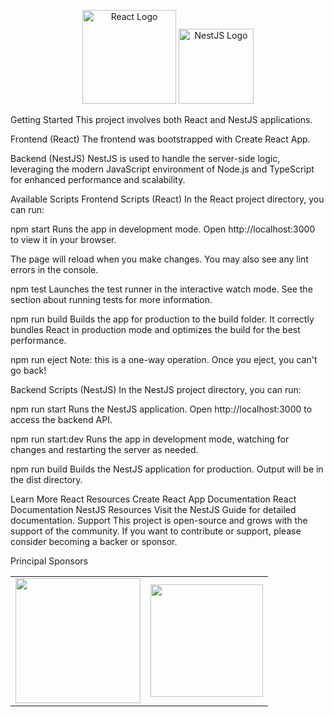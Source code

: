 <p align="center"> <a href="https://reactjs.org/" target="_blank"><img src="https://reactjs.org/logo-og.png" width="150" alt="React Logo" /></a> <a href="https://nestjs.com/" target="blank"><img src="https://nestjs.com/img/logo-small.svg" width="120" alt="NestJS Logo" /></a> </p>
Getting Started
This project involves both React and NestJS applications.

Frontend (React)
The frontend was bootstrapped with Create React App.

Backend (NestJS)
NestJS is used to handle the server-side logic, leveraging the modern JavaScript environment of Node.js and TypeScript for enhanced performance and scalability.

Available Scripts
Frontend Scripts (React)
In the React project directory, you can run:

npm start
Runs the app in development mode.
Open http://localhost:3000 to view it in your browser.

The page will reload when you make changes.
You may also see any lint errors in the console.

npm test
Launches the test runner in the interactive watch mode.
See the section about running tests for more information.

npm run build
Builds the app for production to the build folder.
It correctly bundles React in production mode and optimizes the build for the best performance.

npm run eject
Note: this is a one-way operation. Once you eject, you can't go back!

Backend Scripts (NestJS)
In the NestJS project directory, you can run:

npm run start
Runs the NestJS application.
Open http://localhost:3000 to access the backend API.

npm run start:dev
Runs the app in development mode, watching for changes and restarting the server as needed.

npm run build
Builds the NestJS application for production. Output will be in the dist directory.

Learn More
React Resources
Create React App Documentation
React Documentation
NestJS Resources
Visit the NestJS Guide for detailed documentation.
Support
This project is open-source and grows with the support of the community. If you want to contribute or support, please consider becoming a backer or sponsor.

Principal Sponsors
<table style="text-align:center;"> <tr> <td><a href="https://trilon.io" target="_blank"><img src="https://nestjs.com/img/trilon.svg" width="200" valign="middle" /></a></td> <td><a href="https://microsoft.com/" target="_blank"><img src="https://nestjs.com/img/logos/microsoft-logo.png" width="180" valign="middle" /></a></td> <!-- Add more sponsors as needed --> </tr> </table>